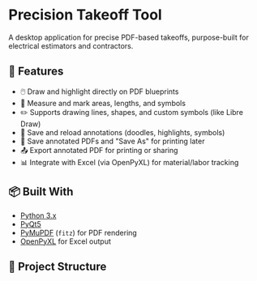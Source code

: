 # Precision Takeoff Tool

A desktop application for precise PDF-based takeoffs, purpose-built for electrical estimators and contractors.

## 🚀 Features

- 🖱️ Draw and highlight directly on PDF blueprints
- 📏 Measure and mark areas, lengths, and symbols
- ✏️ Supports drawing lines, shapes, and custom symbols (like Libre Draw)
- 💾 Save and reload annotations (doodles, highlights, symbols)
- 💾 Save annotated PDFs and "Save As" for printing later
- 📤 Export annotated PDF for printing or sharing
- 📊 Integrate with Excel (via OpenPyXL) for material/labor tracking

## 📦 Built With

- [Python 3.x](https://www.python.org/)
- [PyQt5](https://pypi.org/project/PyQt5/)
- [PyMuPDF](https://pymupdf.readthedocs.io/) (`fitz`) for PDF rendering
- [OpenPyXL](https://openpyxl.readthedocs.io/) for Excel output

## 📁 Project Structure

